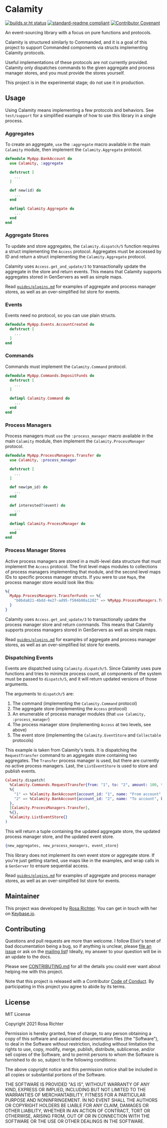 <!--
SPDX-FileCopyrightText: 2021 Rosa Richter

SPDX-License-Identifier: MIT
-->

# Calamity

[![builds.sr.ht status](https://builds.sr.ht/~cosmicrose/calamity.svg)](https://builds.sr.ht/~cosmicrose/calamity)
[![standard-readme compliant](https://img.shields.io/badge/readme%20style-standard-brightgreen.svg)](https://github.com/RichardLitt/standard-readme)
[![Contributor Covenant](https://img.shields.io/badge/Contributor%20Covenant-v2.0%20adopted-ff69b4.svg)](code_of_conduct.md)

An event-sourcing library with a focus on pure functions and protocols.

Calamity is structured similarly to Commanded,
and it is a goal of this project to support Commanded components via structs implementing Calamity protocols.

Useful implementations of these protocols are not currently provided.
Calamity only dispatches commands to the given aggregate and process manager stores,
and you must provide the stores yourself.

This project is in the experimental stage; do not use it in production.

## Usage

Using Calamity means implementing a few protocols and behaviors.
See `test/support` for a simplified example of how to use this library in a single process.

### Aggregates

To create an aggregate, `use` the `:aggregate` macro available in the main `Calamity` module,
then implement the `Calamity.Aggregate` protocol.

```elixir
defmodule MyApp.BankAccount do
  use Calamity, :aggregate

  defstruct [
    ...
  ]

  def new(id) do
    ...
  end

  defimpl Calamity.Aggregate do
    ...
  end
end
```

### Aggregate Stores

To update and store aggregates, the `Calamity.dispatch/5` function requires a struct implementing the `Access` protocol.
Aggregates must be accessed by ID and return a struct implementing the `Calamity.Aggregate` protocol.

Calamity uses `Access.get_and_update/3` to transactionally update the aggregate in the store and return events.
This means that Calamity supports aggregates stored in GenServers as well as simple maps.

Read [`guides/plugins.md`](guides/plugins.md) for examples of aggregate and process manager stores,
as well as an over-simplified list store for events.


### Events

Events need no protocol, so you can use plain structs.

```elixir
defmodule MyApp.Events.AccountCreated do
  defstruct [
    ...
  ]
end
```

### Commands

Commands must implement the `Calamity.Command` protocol.

```elixir
defmodule MyApp.Commands.DepositFunds do
  defstruct [
    ...
  ]

  defimpl Calamity.Command do
    ...
  end
end
```

### Process Managers

Process managers must `use` the `:process_manager` macro available in the main `Calamity` module,
then implement the `Calamity.ProcessManager` protocol.

```elixir
defmodule MyApp.ProcessManagers.Transfer do
  use Calamity, :process_manager

  defstruct [
    ...
  ]

  def new(pm_id) do
    ...
  end

  def interested?(event) do
    ...
  end

  defimpl Calamity.ProcessManager do
    ...
  end
end
```

### Process Manager Stores

Active process managers are stored in a multi-level data structure that must implement the `Access` protocol.
The first level maps modules to collections of process managers implementing that module,
and the second level maps IDs to specific process manager structs.
If you were to use `Map`s, the process manager store would look like this:

```elixir
%{
  MyApp.ProcessManagers.TransferFunds => %{
    "b0bda821-4bdd-4e27-ad95-f504b00a1282" => %MyApp.ProcessManagers.TransferFunds{id: ...}
  }
}
```

Calamity uses `Access.get_and_update/3` to transactionally update the process manager store and return commands.
This means that Calamity supports process managers stored in GenServers as well as simple maps.

Read [`guides/plugins.md`](guides/plugins.md) for examples of aggregate and process manager stores,
as well as an over-simplified list store for events.

### Dispatching Events

Events are dispatched using `Calamity.dispatch/5`.
Since Calamity uses pure functions and tries to minimize process count,
all components of the system must be passed to `dispatch/5`,
and it will return updated versions of those arguments.

The arguments to `dispatch/5` are:

1. The command (implementing the `Calamity.Command` protocol)
1. The aggregate store (implementing the `Access` protocol)
1. An enumerable of process manager modules (that `use Calamity, :process_manager`)
1. The process manager store (implementing `Access` at two levels, see above)
1. The event store (implementing the `Calamity.EventStore` and `Collectable` protocols)

This example is taken from Calamity's tests.
It is dispatching the `RequestTransfer` command to an aggregate store containing two aggregates.
The `Transfer` process manager is used, but there are currently no active process managers.
Last, the `ListEventStore` is used to store and publish events.

```elixir
Calamity.dispatch(
  %Calamity.Commands.RequestTransfer{from: "1", to: "2", amount: 100, transfer_id: "asdfasdfasdf"},
  %{
    "1" => %Calamity.BankAccount{account_id: "1", name: "From account", balance: 100},
    "2" => %Calamity.BankAccount{account_id: "2", name: "To account", balance: 0}
  },
  [Calamity.ProcessManagers.Transfer],
  %{},
  %Calamity.ListEventStore{}
)
```

This will return a tuple containing the updated aggregate store, the updated process manager store, and the updated event store.

```elixir
{new_aggregates, new_process_managers, event_store}
```

This library does not implement its own event store or aggregate store.
If you're just getting started, use maps like in the examples, and wrap calls in a `GenServer` to ensure sequential access.

Read [`guides/plugins.md`](guides/plugins.md) for examples of aggregate and process manager stores,
as well as an over-simplified list store for events.

## Maintainer

This project was developed by [Rosa Richter](https://about.me/rosa.richter).
You can get in touch with her on [Keybase.io](https://keybase.io/cantido).

## Contributing

Questions and pull requests are more than welcome.
I follow Elixir's tenet of bad documentation being a bug,
so if anything is unclear, please [file an issue](https://todo.sr.ht/~cosmicrose/calamity) or ask on the [mailing list]!
Ideally, my answer to your question will be in an update to the docs.

Please see [CONTRIBUTING.md](CONTRIBUTING.md) for all the details you could ever want about helping me with this project.

Note that this project is released with a Contributor [Code of Conduct].
By participating in this project you agree to abide by its terms.

## License

MIT License

Copyright 2021 Rosa Richter

Permission is hereby granted, free of charge, to any person obtaining a copy of
this software and associated documentation files (the "Software"), to deal in
the Software without restriction, including without limitation the rights to
use, copy, modify, merge, publish, distribute, sublicense, and/or sell copies
of the Software, and to permit persons to whom the Software is furnished to do
so, subject to the following conditions:

The above copyright notice and this permission notice shall be included in all
copies or substantial portions of the Software.

THE SOFTWARE IS PROVIDED "AS IS", WITHOUT WARRANTY OF ANY KIND, EXPRESS OR
IMPLIED, INCLUDING BUT NOT LIMITED TO THE WARRANTIES OF MERCHANTABILITY,
FITNESS FOR A PARTICULAR PURPOSE AND NONINFRINGEMENT. IN NO EVENT SHALL THE
AUTHORS OR COPYRIGHT HOLDERS BE LIABLE FOR ANY CLAIM, DAMAGES OR OTHER
LIABILITY, WHETHER IN AN ACTION OF CONTRACT, TORT OR OTHERWISE, ARISING FROM,
OUT OF OR IN CONNECTION WITH THE SOFTWARE OR THE USE OR OTHER DEALINGS IN THE
SOFTWARE.

[Code of Conduct]: code_of_conduct.md
[mailing list]: https://lists.sr.ht/~cosmicrose/calamity
